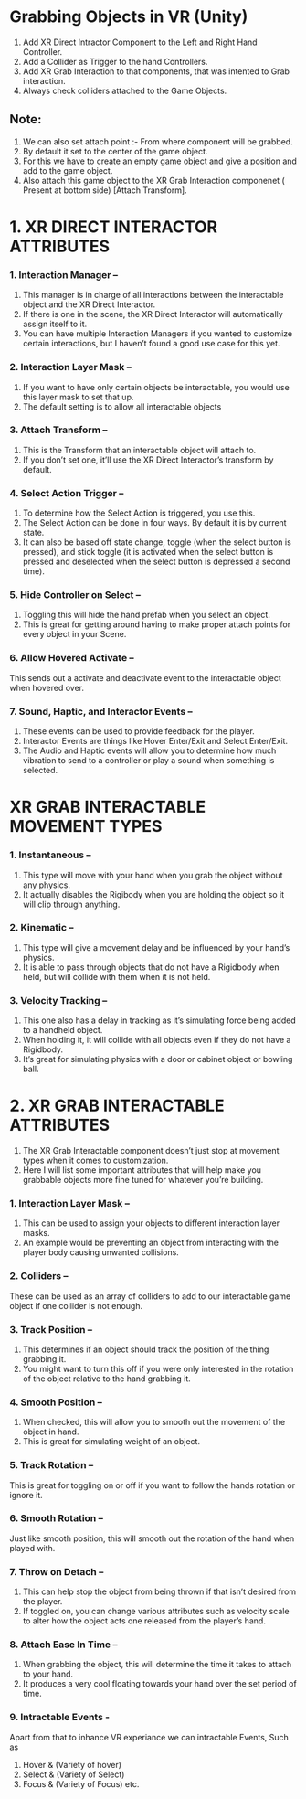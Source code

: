 # Grabbing Objects in VR (Unity)
1. Add XR Direct Intractor Component to the Left and Right Hand Controller.
2. Add a Collider as Trigger to the hand Controllers.
3. Add XR Grab Interaction to that components, that was intented to Grab interaction.
4. Always check colliders attached to the Game Objects.

## Note:
1. We can also set attach point :- From where component will be grabbed.
2. By default it set to the center of the game object.
3. For this we have to create an empty game object and give a position and add to the game object.
4. Also attach this game object to the XR Grab Interaction componenet ( Present at bottom side) [Attach Transform].


# 1. XR DIRECT INTERACTOR ATTRIBUTES
### 1. Interaction Manager –
1. This manager is in charge of all interactions between the interactable object and the XR Direct Interactor. 
2. If there is one in the scene, the XR Direct Interactor will automatically assign itself to it. 
3. You can have multiple Interaction Managers if you wanted to customize certain interactions, but I haven’t found a good use case for this yet.

### 2. Interaction Layer Mask –
1. If you want to have only certain objects be interactable, you would use this layer mask to set that up. 
2. The default setting is to allow all interactable objects

### 3. Attach Transform –
1. This is the Transform that an interactable object will attach to. 
2. If you don’t set one, it’ll use the XR Direct Interactor’s transform by default.

### 4. Select Action Trigger –
1. To determine how the Select Action is triggered, you use this. 
2. The Select Action can be done in four ways. By default it is by current state. 
3. It can also be based off state change, toggle (when the select button is pressed), and stick toggle (it is activated when the select button is pressed and deselected when the select button is depressed a second time).

### 5. Hide Controller on Select –
1. Toggling this will hide the hand prefab when you select an object. 
2. This is great for getting around having to make proper attach points for every object in your Scene.

### 6. Allow Hovered Activate –
This sends out a activate and deactivate event to the interactable object when hovered over.

### 7. Sound, Haptic, and Interactor Events –
1. These events can be used to provide feedback for the player. 
2. Interactor Events are things like Hover Enter/Exit and Select Enter/Exit. 
3. The Audio and Haptic events will allow you to determine how much vibration to send to a controller or play a sound when something is selected.

# XR GRAB INTERACTABLE MOVEMENT TYPES
### 1. Instantaneous –
1. This type will move with your hand when you grab the object without any physics. 
2. It actually disables the Rigibody when you are holding the object so it will clip through anything. 

### 2. Kinematic –  
1. This type will give a movement delay and be influenced by your hand’s physics. 
2. It is able to pass through objects that do not have a Rigidbody when held, but will collide with them when it is not held. 

### 3. Velocity Tracking –  
1. This one also has a delay in tracking as it’s simulating force being added to a handheld object. 
2. When holding it, it will collide with all objects even if they do not have a Rigidbody. 
3. It’s great for simulating physics with a door or cabinet object or bowling ball.

# 2. XR GRAB INTERACTABLE ATTRIBUTES

1. The XR Grab Interactable component doesn’t just stop at movement types when it comes to customization. 
2. Here I will list some important attributes that will help make you grabbable objects more fine tuned for whatever you’re building.

### 1. Interaction Layer Mask –  
1. This can be used to assign your objects to different interaction layer masks. 
2. An example would be preventing an object from interacting with the player body causing unwanted collisions.

### 2. Colliders – 
These can be used as an array of colliders to add to our interactable game object if one collider is not enough.

### 3. Track Position –  
1. This determines if an object should track the position of the thing grabbing it. 
2. You might want to turn this off if you were only interested in the rotation of the object relative to the hand grabbing it.

### 4. Smooth Position – 
1. When checked, this will allow you to smooth out the movement of the object in hand. 
2. This is great for simulating weight of an object.

### 5. Track Rotation –  
This is great for  toggling on or off if you want to follow the hands rotation or ignore it. 

### 6. Smooth Rotation –  
Just like smooth position, this will smooth out the rotation of the hand when played with.

### 7. Throw on Detach – 
1. This can help stop the object from being thrown if that isn’t desired from the player. 
2. If toggled on, you can change various attributes such as velocity scale to alter how the object acts one released from the player’s hand.

### 8. Attach Ease In Time –  
1. When grabbing the  object, this will determine the time it takes to attach to your hand. 
2. It produces a very cool floating towards your hand over the set period of time.

### 9. Intractable Events -
Apart from that to inhance VR experiance we can intractable Events, Such as
1. Hover & (Variety of hover)
2. Select & (Variety of Select)
3. Focus & (Variety of Focus) etc.
